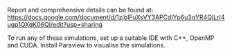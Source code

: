 Report and comprehensive details can be found at: https://docs.google.com/document/d/1zjbIFuXsVY3APCdIYp6u3gYR4QjLrI4ugp1QXqK06QI/edit?usp=sharing

To run any of these simulations, set up a suitable IDE with C++, OpenMP and CUDA. Install Paraview to visualise the simulations.

